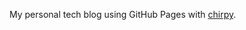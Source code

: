 My personal tech blog using GitHub Pages with [chirpy](https://github.com/cotes2020/jekyll-theme-chirpy/).